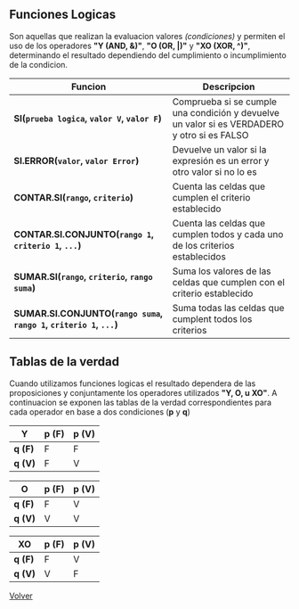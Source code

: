
## Funciones Logicas

Son aquellas que realizan la evaluacion valores _(condiciones)_ y permiten el uso de los operadores __"Y (AND, &)"__, __"O (OR, |)"__ y __"XO (XOR, ^)"__, determinando el resultado dependiendo del cumplimiento o incumplimiento de la condicion.

|Funcion|Descripcion|
|-|-|
|__SI(`prueba logica`, `valor V`, `valor F`)__| Comprueba si se cumple una condición y devuelve un valor si es VERDADERO y otro si es FALSO|
|__SI.ERROR(`valor`, `valor Error`)__| Devuelve un valor si la expresión es un error y otro valor si no lo es|
|__CONTAR.SI(`rango`, `criterio`)__| Cuenta las celdas que cumplen el criterio establecido|
|__CONTAR.SI.CONJUNTO(`rango 1`, `criterio 1`, `...`)__| Cuenta las celdas que cumplen todos y cada uno de los criterios establecidos|
|__SUMAR.SI(`rango`, `criterio`, `rango suma`)__| Suma los valores de las celdas que cumplen con el criterio establecido|
|__SUMAR.SI.CONJUNTO(`rango suma`, `rango 1`, `criterio 1`, `...`)__| Suma todas las celdas que cumplent todos los criterios |

## Tablas de la verdad

Cuando utilizamos funciones logicas el resultado dependera de las proposiciones y conjuntamente los operadores utilizados __"Y, O, u XO"__. A continuacion se exponen las tablas de la verdad correspondientes para cada operador en base a dos condiciones (__p__ y __q__)

<div> <!-- .element: style="display:flex; justify-content: center; flex-wrap: wrap; gap: 1.5rem;" -->

|Y|p (F)|p (V)|
|-|-|-|
|__q (F)__|F|F|
|__q (V)__|F|V|

|O|p (F)|p (V)|
|-|-|-|
|__q (F)__|F|V|
|__q (V)__|V|V|

|XO|p (F)|p (V)|
|-|-|-|
|__q (F)__|F|V|
|__q (V)__|V|F|
</div>

[Volver](../readme.md)